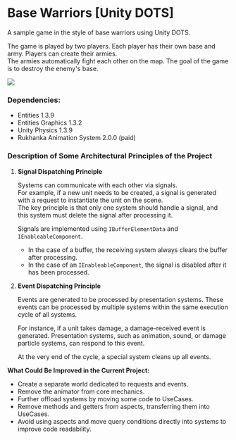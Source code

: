 # Base Warriors [Unity DOTS]

A sample game in the style of base warriors using Unity DOTS.

The game is played by two players. Each player has their own base and army. Players can create their armies.  
The armies automatically fight each other on the map. The goal of the game is to destroy the enemy's base.

![](images/demo.gif)

### Dependencies:

- Entities 1.3.9  
- Entities Graphics 1.3.2  
- Unity Physics 1.3.9  
- Rukhanka Animation System 2.0.0 (paid)

### Description of Some Architectural Principles of the Project

1. **Signal Dispatching Principle**  

   Systems can communicate with each other via signals.  
   For example, if a new unit needs to be created, a signal is generated with a request to instantiate the unit on the scene.  
   The key principle is that only one system should handle a signal, and this system must delete the signal after processing it.  

   Signals are implemented using `IBufferElementData` and `IEnableableComponent`.  
   - In the case of a buffer, the receiving system always clears the buffer after processing.  
   - In the case of an `IEnableableComponent`, the signal is disabled after it has been processed.  

2. **Event Dispatching Principle**  

   Events are generated to be processed by presentation systems. These events can be processed by multiple systems within the same execution cycle of all systems.  

   For instance, if a unit takes damage, a damage-received event is generated. Presentation systems, such as animation, sound, or damage particle systems, can respond to this event.  

   At the very end of the cycle, a special system cleans up all events.  

**What Could Be Improved in the Current Project:**

- Create a separate world dedicated to requests and events.  
- Remove the animator from core mechanics.  
- Further offload systems by moving some code to UseCases.  
- Remove methods and getters from aspects, transferring them into UseCases.  
- Avoid using aspects and move query conditions directly into systems to improve code readability.  
